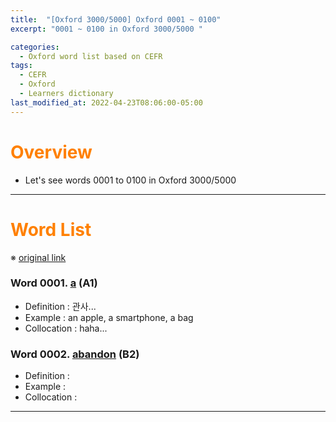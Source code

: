```yaml
---
title:  "[Oxford 3000/5000] Oxford 0001 ~ 0100"
excerpt: "0001 ~ 0100 in Oxford 3000/5000 "

categories:
  - Oxford word list based on CEFR
tags:
  - CEFR
  - Oxford
  - Learners dictionary
last_modified_at: 2022-04-23T08:06:00-05:00
---
```

<!--
%% color
%% 주황색 : <span style="color:#FF8000"></span>
%% 파란색 : <span style="color:#0000FF"></span>
%% 빨간색 : <span style="color:#FF0000"></span>
%% 초록색 : <span style="color:#00FF00"></span>
%% 보라색 : <span style="color:#9A2EFE"></span>

%% 노란 형광펜 : <span style='background-color:#fff5b1'> </span>

%% URL : [title](link)
-->

# <span style="color:#FF8000">Overview</span>
- Let's see words 0001 to 0100 in Oxford 3000/5000  
  
----

# <span style="color:#FF8000">Word List</span>
※ [original link](https://www.oxfordlearnersdictionaries.com/wordlists/oxford3000-5000)

### Word 0001. [a](https://www.oxfordlearnersdictionaries.com/definition/english/a_1) (A1)
* Definition : 관사...
* Example : an apple, a smartphone, a bag
* Collocation : haha...

### Word 0002. [abandon](https://www.oxfordlearnersdictionaries.com/definition/english/abandon_1) (B2)  
* Definition : 
* Example : 
* Collocation : 

  
----



